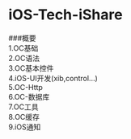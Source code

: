 # iOS-Tech-iShare

###概要  
1.OC基础  
2.OC语法  
3.OC基本控件  
4.iOS-UI开发(xib,control...)  
5.OC-Http  
6.OC-数据库  
7.OC工具  
8.OC缓存  
9.iOS通知  
